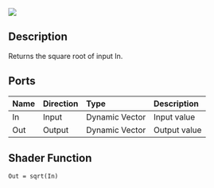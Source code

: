 ![](https://raw.githubusercontent.com/Kink3d/WikiTest/master/Images/AddNodePage.png?token=AKnrSa7IGhNcOvd4623PyrU5FQuM5iNLks5aV3LnwA%3D%3D)

## Description

Returns the square root of input In.

## Ports

| Name        | Direction           | Type  | Description |
|:------------ |:-------------|:-----|:---|
| In      | Input | Dynamic Vector | Input value |
| Out | Output      |    Dynamic Vector | Output value |

## Shader Function

`Out = sqrt(In)`